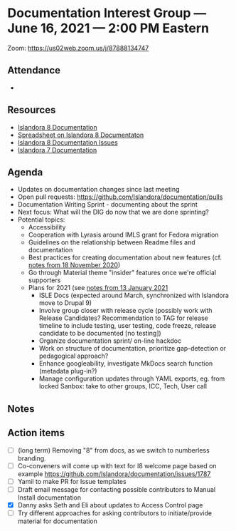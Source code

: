 # Documentation Interest Group — June 16, 2021 — 2:00 PM Eastern

Zoom:  https://us02web.zoom.us/j/87888134747

## Attendance
*
  
## Resources
* [Islandora 8 Documentation](https://islandora.github.io/documentation/)
* [Spreadsheet on Islandora 8 Documentaton](https://docs.google.com/spreadsheets/d/1E-kRw9xE60CKK0qL1-phzeVKjEZu3qBKZ9d3LH1hDEE/edit?usp=sharing)
* [Islandora 8 Documentation Issues](https://github.com/Islandora/documentation/labels/documentation)
* [Islandora 7 Documentation](https://wiki.lyrasis.org/display/ISLANDORA/Start)

## Agenda
- Updates on documentation changes since last meeting
- Open pull requests: https://github.com/Islandora/documentation/pulls
- Documentation Writing Sprint - documenting about the sprint
- Next focus: What will the DIG do now that we are done sprinting?
- Potential topics:
  - Accessibility
  - Cooperation with Lyrasis around IMLS grant for Fedora migration
  - Guidelines on the relationship between Readme files and documentation
  - Best practices for creating documentation about new features (cf. [notes from 18 November 2020](../2020/18-11-20.md))
  - Go through Material theme "insider" features once we're official supporters
  - Plans for 2021 (see [notes from 13 January 2021](https://github.com/islandora-interest-groups/Islandora-Documentation-Interest-Group/blob/main/meetings/2021/01-13-21.md)
    - ISLE Docs (expected around March, synchronized with Islandora move to Drupal 9)
    - Involve group closer with release cycle (possibly work with Release Candidates? Recommendation to TAG for release timeline to include testing, user testing, code freeze, release candidate to be documented [no testing])
    - Organize documentation sprint/ on-line hackdoc
    - Work on structure of documentation, prioritize gap-detection or pedagogical approach?
    - Enhance googleability, investigate MkDocs search function (metadata plug-in?)
    - Manage configuration updates through YAML exports, eg. from locked Sanbox: take to other groups, ICC, Tech, User call


## Notes


## Action items

* [ ] (long term) Removing "8" from docs, as we switch to numberless branding.
* [ ] Co-conveners will come up with text for I8 welcome page based on example https://github.com/Islandora/documentation/issues/1787
* [ ] Yamil to make PR for Issue templates
* [ ] Draft email message for contacting possible contributors to Manual Install documentation
* [x] Danny asks Seth and Eli about updates to Access Control page
* [ ] Try different approaches for asking contributors to initiate/provide material for documentation
